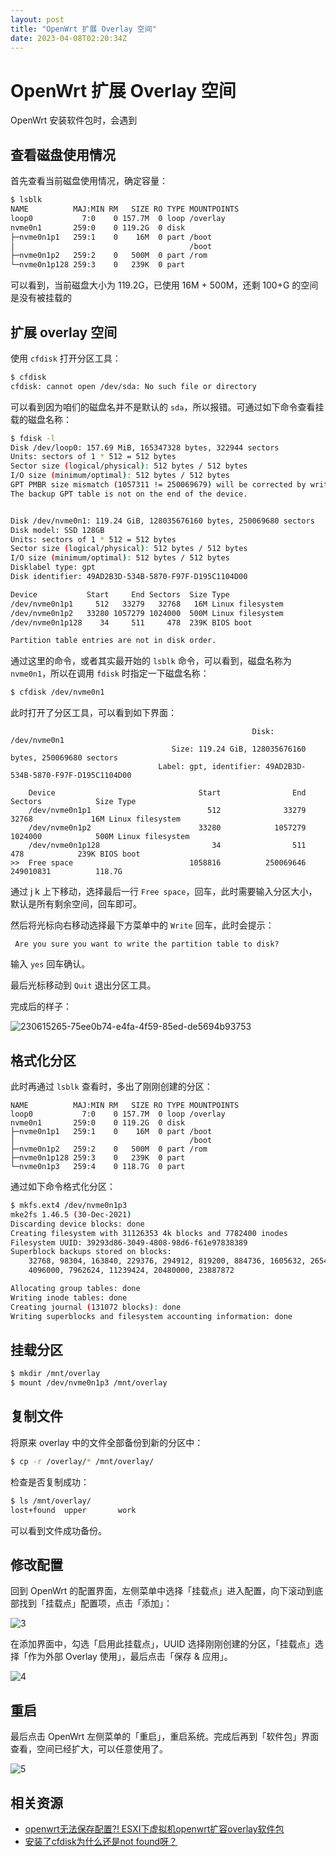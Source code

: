 ```yaml
---
layout: post
title: "OpenWrt 扩展 Overlay 空间"
date: 2023-04-08T02:20:34Z
---
```

# OpenWrt 扩展 Overlay 空间

OpenWrt 安装软件包时，会遇到 

## 查看磁盘使用情况

首先查看当前磁盘使用情况，确定容量：

```sh
$ lsblk
NAME          MAJ:MIN RM   SIZE RO TYPE MOUNTPOINTS
loop0           7:0    0 157.7M  0 loop /overlay
nvme0n1       259:0    0 119.2G  0 disk 
├─nvme0n1p1   259:1    0    16M  0 part /boot
│                                       /boot
├─nvme0n1p2   259:2    0   500M  0 part /rom
└─nvme0n1p128 259:3    0   239K  0 part
```

可以看到，当前磁盘大小为 119.2G，已使用 16M + 500M，还剩 100+G 的空间是没有被挂载的

## 扩展 overlay 空间

使用 `cfdisk` 打开分区工具：

```sh
$ cfdisk
cfdisk: cannot open /dev/sda: No such file or directory
```

可以看到因为咱们的磁盘名并不是默认的 `sda`，所以报错。可通过如下命令查看挂载的磁盘名称：

```sh
$ fdisk -l
Disk /dev/loop0: 157.69 MiB, 165347328 bytes, 322944 sectors
Units: sectors of 1 * 512 = 512 bytes
Sector size (logical/physical): 512 bytes / 512 bytes
I/O size (minimum/optimal): 512 bytes / 512 bytes
GPT PMBR size mismatch (1057311 != 250069679) will be corrected by write.
The backup GPT table is not on the end of the device.


Disk /dev/nvme0n1: 119.24 GiB, 128035676160 bytes, 250069680 sectors
Disk model: SSD 128GB                               
Units: sectors of 1 * 512 = 512 bytes
Sector size (logical/physical): 512 bytes / 512 bytes
I/O size (minimum/optimal): 512 bytes / 512 bytes
Disklabel type: gpt
Disk identifier: 49AD2B3D-534B-5870-F97F-D195C1104D00

Device           Start     End Sectors  Size Type
/dev/nvme0n1p1     512   33279   32768   16M Linux filesystem
/dev/nvme0n1p2   33280 1057279 1024000  500M Linux filesystem
/dev/nvme0n1p128    34     511     478  239K BIOS boot

Partition table entries are not in disk order.
```

通过这里的命令，或者其实最开始的 `lsblk` 命令，可以看到，磁盘名称为 `nvme0n1`，所以在调用 `fdisk` 时指定一下磁盘名称：

```sh
$ cfdisk /dev/nvme0n1
```

此时打开了分区工具，可以看到如下界面：

```
                                                      Disk: /dev/nvme0n1
                                    Size: 119.24 GiB, 128035676160 bytes, 250069680 sectors
                                 Label: gpt, identifier: 49AD2B3D-534B-5870-F97F-D195C1104D00

    Device                                Start                End            Sectors            Size Type
    /dev/nvme0n1p1                          512              33279              32768             16M Linux filesystem
    /dev/nvme0n1p2                        33280            1057279            1024000            500M Linux filesystem
    /dev/nvme0n1p128                         34                511                478            239K BIOS boot
>>  Free space                          1058816          250069646          249010831          118.7G    
```

通过 <kdb>j</kdb> <kdb>k</kdb> 上下移动，选择最后一行 `Free space`，回车，此时需要输入分区大小，默认是所有剩余空间，回车即可。

然后将光标向右移动选择最下方菜单中的 `Write` 回车，此时会提示：

```
 Are you sure you want to write the partition table to disk? 
```

输入 `yes` 回车确认。

最后光标移动到 `Quit` 退出分区工具。

完成后的样子：

![230615265-75ee0b74-e4fa-4f59-85ed-de5694b93753](https://user-images.githubusercontent.com/3783096/230841157-5369bfec-0f6b-484a-b791-27b2a86352dd.png)


## 格式化分区

此时再通过 `lsblk` 查看时，多出了刚刚创建的分区：

```
NAME          MAJ:MIN RM   SIZE RO TYPE MOUNTPOINTS
loop0           7:0    0 157.7M  0 loop /overlay
nvme0n1       259:0    0 119.2G  0 disk 
├─nvme0n1p1   259:1    0    16M  0 part /boot
│                                       /boot
├─nvme0n1p2   259:2    0   500M  0 part /rom
├─nvme0n1p128 259:3    0   239K  0 part 
└─nvme0n1p3   259:4    0 118.7G  0 part 
```

通过如下命令格式化分区：

```sh
$ mkfs.ext4 /dev/nvme0n1p3
mke2fs 1.46.5 (30-Dec-2021)
Discarding device blocks: done                            
Creating filesystem with 31126353 4k blocks and 7782400 inodes
Filesystem UUID: 39293d86-3049-4808-98d6-f61e97838389
Superblock backups stored on blocks: 
	32768, 98304, 163840, 229376, 294912, 819200, 884736, 1605632, 2654208, 
	4096000, 7962624, 11239424, 20480000, 23887872

Allocating group tables: done                            
Writing inode tables: done                            
Creating journal (131072 blocks): done
Writing superblocks and filesystem accounting information: done 
```

## 挂载分区

```sh
$ mkdir /mnt/overlay
$ mount /dev/nvme0n1p3 /mnt/overlay
```

## 复制文件

将原来 overlay 中的文件全部备份到新的分区中：

```sh
$ cp -r /overlay/* /mnt/overlay/
```

检查是否复制成功：

```sh
$ ls /mnt/overlay/
lost+found  upper       work
```

可以看到文件成功备份。

## 修改配置

回到 OpenWrt 的配置界面，左侧菜单中选择「挂载点」进入配置，向下滚动到底部找到「挂载点」配置项，点击「添加」：

![3](https://user-images.githubusercontent.com/3783096/230615173-f5d6dc71-b609-4c0d-8a3e-89f16274ea3d.png)

在添加界面中，勾选「启用此挂载点」，UUID 选择刚刚创建的分区，「挂载点」选择「作为外部 Overlay 使用」，最后点击「保存 & 应用」。

![4](https://user-images.githubusercontent.com/3783096/230615153-233374b4-b6ab-4193-b569-6ff2787f0c6a.png)


## 重启

最后点击 OpenWrt 左侧菜单的「重启」，重启系统。完成后再到「软件包」界面查看，空间已经扩大，可以任意使用了。

![5](https://user-images.githubusercontent.com/3783096/230615125-0f196601-903a-4833-87f2-e43b36d514bc.png)



## 相关资源

- [openwrt无法保存配置?! ESXI下虚拟机openwrt扩容overlay软件包](https://www.bilibili.com/video/BV1TM4y1u7ka/?spm_id_from=333.999.0.0&vd_source=253eeafb084d81b6a6584e6a3350628a)
- [安装了cfdisk为什么还是not found呀？](https://www.right.com.cn/forum/thread-8257582-1-1.html)

